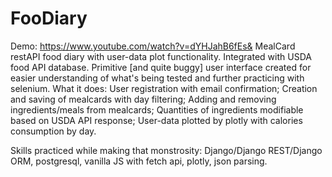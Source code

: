 # FooDiary
Demo:
https://www.youtube.com/watch?v=dYHJahB6fEs&
 MealCard restAPI food diary with user-data plot functionality.
 Integrated with  USDA food API database.
Primitive [and quite buggy] user interface created for easier understanding of what's being tested and further practicing with selenium.
What it does:
 User registration with email confirmation;
 Creation and saving of mealcards with day filtering;
 Adding and removing ingredients/meals from mealcards;
 Quantities of ingredients modifiable based on USDA API response;
 User-data plotted by plotly with calories consumption by day.


Skills practiced while making that monstrosity:
 Django/Django REST/Django ORM, postgresql, vanilla JS with fetch api, plotly, json parsing.  
